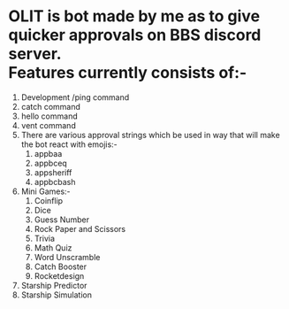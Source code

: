 OLIT is bot made by me as to give quicker approvals on BBS discord server.                                
Features currently consists of:-              
==============================           
1. Development /ping command              
2. catch command         
3. hello command      
4. vent command
5. There are various approval strings which be used in way that will make the bot react with emojis:-    
   1. appbaa  
   2. appbceq  
   3. appsheriff  
   4. appbcbash  
 6. Mini Games:-
    1. Coinflip  
    2. Dice  
    3. Guess Number  
    4. Rock Paper and Scissors  
    5. Trivia  
    6. Math Quiz
    7. Word Unscramble
    8. Catch Booster 
    9. Rocketdesign
   10. Starship Predictor
   11. Starship Simulation 